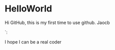 # HelloWorld
Hi GitHub, this is my first time to use github.
Jaocb



`:

I hope I can be a real coder
